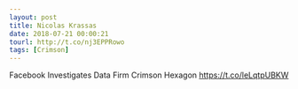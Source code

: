 ```yaml
---
layout: post
title: Nicolas Krassas
date: 2018-07-21 00:00:21
tourl: http://t.co/nj3EPPRowo
tags: [Crimson]
---
```

Facebook Investigates Data Firm Crimson Hexagon https://t.co/leLqtpUBKW